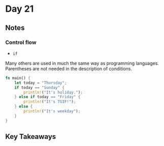 # Day 21

## Notes

### Control flow

- `if`

Many others are used in much the same way as programming languages. Parentheses are not needed in the description of conditions.

```rust
fn main() {
    let today = "Thursday";
    if today == "Sunday" {
        println!("It's holiday.");
    } else if today == "Friday" {
        println!("It's TGIF!");
    } else {
        println!("It's weekday");
    }
}
```

## Key Takeaways
